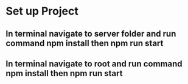 #
# Set up Project
## In terminal navigate to server folder and run command npm install then npm run start
## In terminal navigate to root and run command npm install then npm run start
